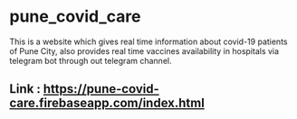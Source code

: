 # pune_covid_care
This is a website which gives real time information about covid-19 patients of Pune City, also provides real time vaccines availability in hospitals via telegram bot through out telegram channel.

## Link : https://pune-covid-care.firebaseapp.com/index.html
